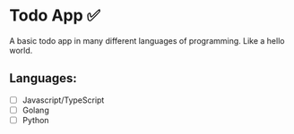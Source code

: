 # Todo App ✅
A basic todo app in many different languages of programming. Like a hello world.

## Languages:
- [ ] Javascript/TypeScript
- [ ] Golang
- [ ] Python
